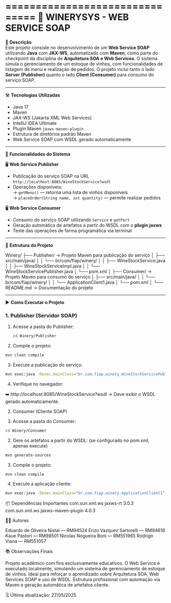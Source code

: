 ===============================
🚀 WINERYSYS - WEB SERVICE SOAP
===============================

📌 **Descrição**  
Este projeto consiste no desenvolvimento de um **Web Service SOAP** utilizando **Java** com **JAX-WS**, automatizado com **Maven**, como parte do checkpoint da disciplina de **Arquitetura SOA e Web Services**. O sistema simula o gerenciamento de um estoque de vinhos, com funcionalidades de listagem de menu e realização de pedidos. O projeto inclui tanto o lado **Server (Publisher)** quanto o lado **Client (Consumer)** para consumo do serviço SOAP.

---

🛠️ **Tecnologias Utilizadas**

- Java 17  
- Maven  
- JAX-WS (Jakarta XML Web Services)  
- IntelliJ IDEA Ultimate  
- Plugin Maven `jaxws-maven-plugin`  
- Estrutura de diretórios padrão Maven  
- Web Service SOAP com WSDL gerado automaticamente  

---

📱 **Funcionalidades do Sistema**

🖥️ **Web Service Publisher**  
- Publicação do serviço SOAP na URL `http://localhost:8085/WineStockService?wsdl`  
- Operações disponíveis:  
  → `getMenu()` — retorna uma lista de vinhos disponíveis  
  → `placeOrder(String name, int quantity)` — permite realizar pedidos

🖥️ **Web Service Consumer**  
- Consumo do serviço SOAP utilizando `Service` e `getPort`  
- Geração automática de artefatos a partir do WSDL com o **plugin jaxws**  
- Teste das operações de forma programática via terminal

---

📁 **Estrutura do Projeto**

Winery/
├── Publisher/ → Projeto Maven para publicação do serviço
│ ├── src/main/java/
│ │ └── br/com/fiap/winery/
│ │ ├── WineStockService.java
│ │ ├── WineStockServiceImpl.java
│ │ └── WineStockServicePublisher.java
│ └── pom.xml
│
├── Consumer/ → Projeto Maven para consumo do serviço
│ ├── src/main/java/
│ │ └── br/com/fiap/winery/
│ │ └── ApplicationClient1.java
│ └── pom.xml
│
└── README.md → Documentação do projeto

---

▶️ **Como Executar o Projeto**

### **1. Publisher (Servidor SOAP)**

1. Acesse a pasta do Publisher:
   ```bash
   cd Winery/Publisher
   
2. Compile o projeto:
  ```bash
  mvn clean compile
  ```
3. Execute a publicação do serviço:
  ```bash
  mvn exec:java -Dexec.mainClass="br.com.fiap.winery.WineStockServicePublisher"
  ```
4. Verifique no navegador:

➡️ http://localhost:8085/WineStockService?wsdl
→ Deve exibir o WSDL gerado automaticamente.


2. Consumer (Cliente SOAP)

1. Acesse a pasta do Consumer:
```bash
cd Winery/Consumer
```
2. Gere os artefatos a partir do WSDL:
(se configurado no pom.xml, apenas execute)
```bash
mvn generate-sources
```
3. Compile o projeto:
```bash
mvn clean compile
```
4. Execute a aplicação cliente:
```bash
mvn exec:java -Dexec.mainClass="br.com.fiap.winery.ApplicationClient1"
```
📦 Dependências Importantes
<dependency>
    <groupId>com.sun.xml.ws</groupId>
    <artifactId>jaxws-rt</artifactId>
    <version>3.0.3</version>
</dependency>
<dependency>
    <groupId>com.sun.xml.ws</groupId>
    <artifactId>jaxws-maven-plugin</artifactId>
    <version>4.0.3</version>
</dependency>

👨‍💻 Autores

Eduardo de Oliveira Nistal — RM94524
Enzo Vazquez Sartorelli — RM94618
Kaue Pastori — RM98501
Nicolas Nogueira Boni — RM551965
Rodrigo Viana — RM551057

📚 Observações Finais

Projeto acadêmico com fins exclusivamente educativos.
O Web Service é executado localmente, simulando um sistema de gerenciamento de estoque de vinhos.
Ideal para reforçar o aprendizado sobre Arquitetura SOA, Web Services SOAP e uso de WSDL.
Estrutura profissional com automação via Maven e geração automática de artefatos cliente.

🗓️ Última atualização: 27/05/2025

